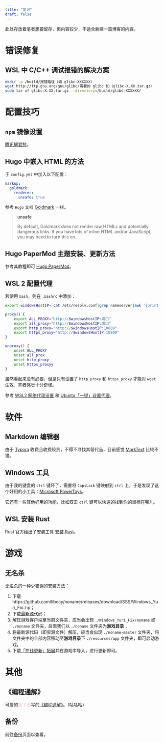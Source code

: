 ```yaml
---
title: "笔记"
draft: false
---
```


此处存放着笔者想要留存，但内容较少，不适合新建一篇博客的内容。

# 错误修复

## WSL 中 C/C++ 调试报错的解决方案

```bash
mkdir -p /build/报错路径（如 glibc-XXXXXX）
wget http://ftp.gnu.org/gnu/glibc/需要的 glibc 如（glibc-X.XX.tar.gz）
sudo tar xf glibc-X.XX.tar.gz --directory=/build/glibc-XXXXXX/
```

# 配置技巧

## `npm` 镜像设置

[腾讯解君愁](https://mirrors.tencent.com/help/npm.html)。

## Hugo 中嵌入 HTML 的方法

于 `config.yml` 中加入以下配置：

```yml
markup:
  goldmark:
    renderer:
      unsafe: true
```

参考 `Hugo` 文档 [Goldmark](https://gohugo.io/getting-started/configuration-markup#goldmark) 一栏。

> **unsafe**
> 
> By default, Goldmark does not render raw HTMLs and potentially dangerous links. If you have lots of inline HTML and/or JavaScript, you may need to turn this on.

## Hugo PaperMod 主题安装、更新方法

参考其教程即可 [Hugo PaperMod](https://github.com/adityatelange/hugo-PaperMod/wiki/Installation)。

## WSL 2 配置代理

若使用 `bash`，则在 `.bashrc` 中添加：

```bash
export windowsHostIP=`cat /etc/resolv.conf|grep nameserver|awk '{print $2}'`

proxy() {
    export ALL_PROXY="http://$windowsHostIP:端口"
    export all_proxy="http://$windowsHostIP:端口"
    export http_proxy="http://$windowsHostIP:10809"
    export https_proxy="http://$windowsHostIP:10809"
}

unproxy() {
    unset ALL_PROXY
    unset all_prox
    unset http_proxy
    unset https_proxyy
}
```

虽然看起来没有必要，但是只有设置了 `http_proxy` 和 `https_proxy` 才能对 `wget` 生效，笔者感觉十分奇怪。

参考 [WSL2 网络代理设置](https://syz913.github.io/2021/03/20/wsl2/) 和 [Ubuntu「一键」设置代理](https://blog.skk.moe/post/enable-proxy-on-ubuntu/)。

<!-- ## 教育网 IPv6 加速 Steam 下载的方法

将下载地区设置为 US - Los Angeles。 -->

# 软件

## Markdown 编辑器

由于 [Typora](https://typora.io) 收费且收费较贵，不得不寻找其替代品，目前感觉 [MarkText](https://marktext.app/) 比较不错。

## Windows 工具

由于我的键盘的 `ctrl` 键坏了，需要将 `CapsLock` 键映射到 `ctrl` 上，于是发现了这个好用的小工具：[Microsoft PowerToys](https://github.com/microsoft/PowerToys)。

它还有一些其他好用的功能，比如双击 `ctrl` 键可以快速的找到你的鼠标在哪儿。

## WSL 安装 Rust

Rust 官方给出了安装工具 [安装 Rust](https://www.rust-lang.org/zh-CN/tools/install)。

# 游戏

## 无名杀

[无名杀](https://github.com/libccy/noname)的一种少错误的安装方法：

1. 下载https://github.com/libccy/noname/releases/download/SSS/Windows_Yuri_Fix.zip；
2. 下载[最新源代码](https://github.com/libccy/noname/archive/refs/heads/master.zip)；
3. 解压游戏客户端至当前文件夹，应当会出现 `./Windows_Yuri_Fix/noname` 或 `./noname` 文件夹，后面我们以 `./noname` 文件夹为**游戏目录**；
4. 将最新源代码（即资源文件）解压，应当会出现 `./noname-master` 文件夹，将文件夹中的全部内容移动至**游戏目录**下 `./resources/app` 文件夹，即可启动游戏。
5. 下载[「在线更新」拓展](https://mp.weixin.qq.com/s/L-yCzP0JTOajMbRC3kAq_Q)并在游戏中导入，进行更新即可。

# 其他

## 《编程通解》

可爱的<font color=pink>莱子酱</font>写的[《编程通解》](https://redcontritio.github.io/tags/%E7%BC%96%E7%A8%8B%E9%80%9A%E8%A7%A3-%E7%BC%96%E7%A8%8B%E6%80%9D%E6%83%B3-%E5%B0%8F%E8%AF%B4/)。（咕咕咕）

## 备份

前往[备份](/backup)页面以查看。

<!-- # TODO

- Telegram 找一些有趣的 Channel 
- Telegram 寻找英文搜索引擎 -->